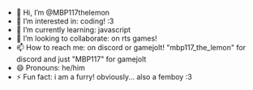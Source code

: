 - 👋 Hi, I’m @MBP117thelemon
- 👀 I’m interested in: coding! :3
- 🌱 I’m currently learning: javascript
- 💞️ I’m looking to collaborate: on rts games!
- 📫 How to reach me: on discord or gamejolt! "mbp117_the_lemon" for discord and just "MBP117" for gamejolt
- 😄 Pronouns: he/him
- ⚡ Fun fact: i am a furry! obviously... also a femboy :3

<!---
MBP117thelemon/MBP117thelemon is a ✨ special ✨ repository because its `README.md` (this file) appears on your GitHub profile.
You can click the Preview link to take a look at your changes.
--->
